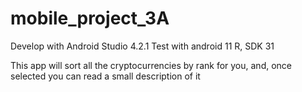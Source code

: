 # mobile_project_3A
Develop with Android Studio 4.2.1
Test with android 11 R, SDK 31

This app will sort all the cryptocurrencies by rank for you, and, once selected you can read a small description of it
